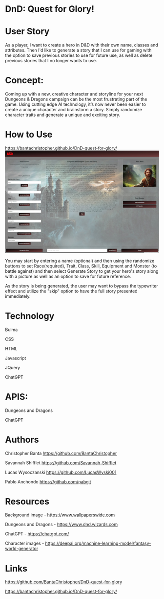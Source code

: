 # DnD: Quest for Glory!

# User Story

As a player, I want to create a hero in D&D with their own name, classes and attributes. Then I'd like to generate a
story that I can use for gaming with the option to save previous stories to use for future use, as well as delete previous stories that I no longer wants to use.

# Concept:
Coming up with a new, creative character and storyline for your next Dungeons & Dragons campaign can be the most frustrating part of the game. Using cutting edge AI technology, it’s now never been easier to create a unique character and brainstorm a story. Simply randomize character traits and generate a unique and exciting story. 

# How to Use

https://bantachristopher.github.io/DnD-quest-for-glory/
![Alt text](image-1.png)

You may start by entering a name (optional) and then using the randomize buttons to set Race(required), Trait, Class, Skill, Equipment and Monster (to battle against) and then select Generate Story to get your hero's story along with a picture as well as an option to save for future reference. 

As the story is being generated, the user may want to bypass the typewriter effect and utilize the "skip" option to have the full story presented immediately.

# Technology
Bulma

CSS

HTML 

Javascript

JQuery

ChatGPT

# APIS:
Dungeons and Dragons

ChatGPT

# Authors
Christopher Banta
https://github.com/BantaChristopher

Savannah Shifflet
https://github.com/Savannah-Shifflet

Lucas Wysoczanski
https://github.com/LucasWyski001

Pablo Anchondo
https://github.com/pabgit

# Resources
Background image - https://www.wallpaperswide.com

Dungeons and Dragons - https://www.dnd.wizards.com

ChatGPT - https://chatgpt.com/

Character images - https://deepai.org/machine-learning-model/fantasy-world-generator

# Links
https://github.com/BantaChristopher/DnD-quest-for-glory

https://bantachristopher.github.io/DnD-quest-for-glory/